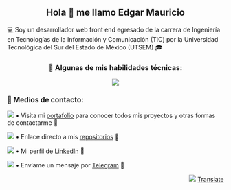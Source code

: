<h2 align="center">Hola 👋 me llamo Edgar Mauricio</h2>
<p>💻 Soy un desarrollador web front end egresado de la carrera de Ingeniería en Tecnologías de la Información y Comunicación (TIC) por la Universidad Tecnológica del Sur del Estado de México (UTSEM) 🎓</p>

<h3 align="center">🧠 Algunas de mis habilidades técnicas:</h3>
<p align="center">
  <a>
    <img src="https://go-skill-icons.vercel.app/api/icons?i=js,ts,java,html,css,sass,angular,rxjs,spring,jquery,nodejs,npm,bootstrap,tailwind,git,github,gitlab,firebase&theme=dark&perline=9" />   
  </a>
</p>


<h3>💬 Medios de contacto:</h3>

<img src="https://api.iconify.design/fxemoji:meridianglobe.svg"> • Visita mi [portafolio](https://mauriciobarrueta.github.io/portafolio/) para conocer todos mis proyectos y otras formas de contactarme 🔗

<img src="https://api.iconify.design/ion:logo-github.svg?color=%23ffffff"> • Enlace directo a mis [repositorios](https://github.com/MauricioBarrueta?tab=repositories) 🔗

<img src="https://api.iconify.design/devicon:linkedin.svg"> • Mi perfil de [LinkedIn](http://www.linkedin.com/in/mauricio-barrueta) 🔗

<img src="https://api.iconify.design/logos:telegram.svg"> • Envíame un mensaje por [Telegram](https://t.me/MauricioBarrueta) 🔗

<p align="right">  
  <img src="https://api.iconify.design/circle-flags:us.svg"> <a href="https://github.com/MauricioBarrueta/MauricioBarrueta/blob/main/README-en.md">Translate</a>
</p>
